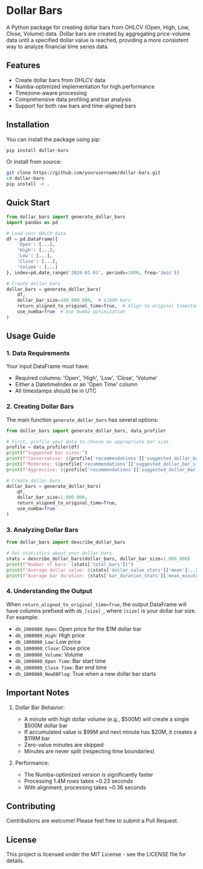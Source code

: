 # Dollar Bars

A Python package for creating dollar bars from OHLCV (Open, High, Low, Close, Volume) data. Dollar bars are created by aggregating price-volume data until a specified dollar value is reached, providing a more consistent way to analyze financial time series data.

## Features

- Create dollar bars from OHLCV data
- Numba-optimized implementation for high performance
- Timezone-aware processing
- Comprehensive data profiling and bar analysis
- Support for both raw bars and time-aligned bars

## Installation

You can install the package using pip:

```bash
pip install dollar-bars
```

Or install from source:

```bash
git clone https://github.com/yourusername/dollar-bars.git
cd dollar-bars
pip install -e .
```

## Quick Start

```python
from dollar_bars import generate_dollar_bars
import pandas as pd

# Load your OHLCV data
df = pd.DataFrame({
    'Open': [...],
    'High': [...],
    'Low': [...],
    'Close': [...],
    'Volume': [...]
}, index=pd.date_range('2024-01-01', periods=1000, freq='1min'))

# Create dollar bars
dollar_bars = generate_dollar_bars(
    df,
    dollar_bar_size=100_000_000,  # $100M bars
    return_aligned_to_original_time=True,  # Align to original timestamps
    use_numba=True  # Use Numba optimization
)
```

## Usage Guide

### 1. Data Requirements

Your input DataFrame must have:
- Required columns: 'Open', 'High', 'Low', 'Close', 'Volume'
- Either a DatetimeIndex or an 'Open Time' column
- All timestamps should be in UTC

### 2. Creating Dollar Bars

The main function `generate_dollar_bars` has several options:

```python
from dollar_bars import generate_dollar_bars, data_profiler

# First, profile your data to choose an appropriate bar size
profile = data_profiler(df)
print(f"Suggested bar sizes:")
print(f"Conservative: ${profile['recommendations']['suggested_dollar_bar_sizes']['conservative']:,.2f}")
print(f"Moderate: ${profile['recommendations']['suggested_dollar_bar_sizes']['moderate']:,.2f}")
print(f"Aggressive: ${profile['recommendations']['suggested_dollar_bar_sizes']['aggressive']:,.2f}")

# Create dollar bars
dollar_bars = generate_dollar_bars(
    df,
    dollar_bar_size=1_000_000,
    return_aligned_to_original_time=True,
    use_numba=True
)
```

### 3. Analyzing Dollar Bars

```python
from dollar_bars import describe_dollar_bars

# Get statistics about your dollar bars
stats = describe_dollar_bars(dollar_bars, dollar_bar_size=1_000_000)
print(f"Number of bars: {stats['total_bars']}")
print(f"Average dollar value: ${stats['dollar_value_stats']['mean']:,.2f}")
print(f"Average bar duration: {stats['bar_duration_stats']['mean_minutes']:.1f} minutes")
```

### 4. Understanding the Output

When `return_aligned_to_original_time=True`, the output DataFrame will have columns prefixed with `db_[size]_`, where `[size]` is your dollar bar size. For example:

- `db_1000000_Open`: Open price for the $1M dollar bar
- `db_1000000_High`: High price
- `db_1000000_Low`: Low price
- `db_1000000_Close`: Close price
- `db_1000000_Volume`: Volume
- `db_1000000_Open Time`: Bar start time
- `db_1000000_Close Time`: Bar end time
- `db_1000000_NewDBFlag`: True when a new dollar bar starts

## Important Notes

1. Dollar Bar Behavior:
   - A minute with high dollar volume (e.g., $500M) will create a single $500M dollar bar
   - If accumulated value is $99M and next minute has $20M, it creates a $119M bar
   - Zero-value minutes are skipped
   - Minutes are never split (respecting time boundaries)

2. Performance:
   - The Numba-optimized version is significantly faster
   - Processing 1.4M rows takes ~0.23 seconds
   - With alignment, processing takes ~0.36 seconds

## Contributing

Contributions are welcome! Please feel free to submit a Pull Request.

## License

This project is licensed under the MIT License - see the LICENSE file for details. 